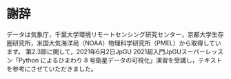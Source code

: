 # 謝辞

データは気象庁，千葉大学環境リモートセンシング研究センター，京都大学生存圏研究所，米国大気海洋局（NOAA）物理科学研究所（PMEL）から取得しています。
第2.3節に関して，2021年6月2日JpGU 2021超入門JpGUスーパーレッスン「Python によるひまわり 8 号衛星データの可視化」演習を受講し，テキストを参考にさせていただきました。
